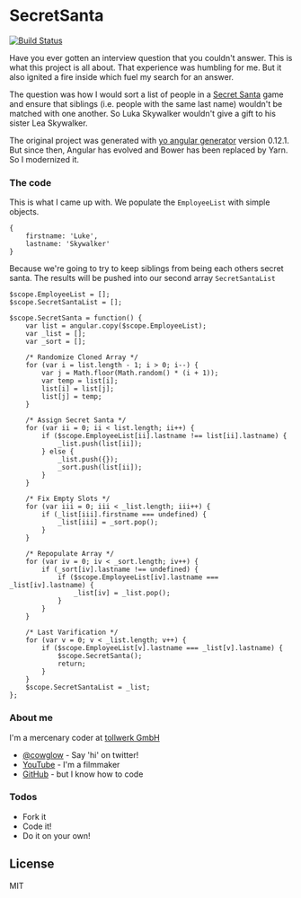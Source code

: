 # SecretSanta

[![Build Status](https://travis-ci.org/cowglow/SecretSanta.svg?branch=master)](https://travis-ci.org/cowglow/SecretSanta)

Have you ever gotten an interview question that you couldn't answer. This is what this project is all about. 
That experience was humbling for me. But it also ignited a fire inside which fuel my search for an answer.

The question was how I would sort a list of people in a [Secret Santa](https://en.wikipedia.org/wiki/Secret_Santa) game and 
ensure that siblings (i.e. people with the same last name) wouldn't be matched with one another. So Luka Skywalker 
wouldn't give a gift to his sister Lea Skywalker. 

The original project was generated with [yo angular generator](https://github.com/yeoman/generator-angular)
version 0.12.1. But since then, Angular has evolved and Bower has been replaced by Yarn. So I modernized it.

### The code
This is what I came up with. We populate the `EmployeeList` with simple objects.
```
{
    firstname: 'Luke',
    lastname: 'Skywalker'
}
```
Because we're going to try to keep siblings from being each others secret santa. The results will be pushed into our 
second array `SecretSantaList`


```
$scope.EmployeeList = [];
$scope.SecretSantaList = [];

$scope.SecretSanta = function() {
    var list = angular.copy($scope.EmployeeList);
    var _list = [];
    var _sort = [];

    /* Randomize Cloned Array */
    for (var i = list.length - 1; i > 0; i--) {
        var j = Math.floor(Math.random() * (i + 1));
        var temp = list[i];
        list[i] = list[j];
        list[j] = temp;
    }

    /* Assign Secret Santa */
    for (var ii = 0; ii < list.length; ii++) {
        if ($scope.EmployeeList[ii].lastname !== list[ii].lastname) {
            _list.push(list[ii]);
        } else {
            _list.push({});
            _sort.push(list[ii]);
        }
    }

    /* Fix Empty Slots */
    for (var iii = 0; iii < _list.length; iii++) {
        if (_list[iii].firstname === undefined) {
            _list[iii] = _sort.pop();
        }
    }

    /* Repopulate Array */
    for (var iv = 0; iv < _sort.length; iv++) {
        if (_sort[iv].lastname !== undefined) {
            if ($scope.EmployeeList[iv].lastname === _list[iv].lastname) {
                _list[iv] = _list.pop();
            }
        } 
    }

    /* Last Varification */
    for (var v = 0; v < _list.length; v++) {
        if ($scope.EmployeeList[v].lastname === _list[v].lastname) {
            $scope.SecretSanta();
            return;
        }
    }
    $scope.SecretSantaList = _list;
};
```

### About me

I'm a mercenary coder at [tollwerk GmbH](https://github.com/tollwerk)

* [@cowglow](https://twitter.com/cowglow) - Say 'hi' on twitter!
* [YouTube](https://youtube.com/c/cowglow) - I'm a filmmaker
* [GitHub](https://github.com/cowglow) - but I know how to code


### Todos

 - Fork it
 - Code it!
 - Do it on your own!

License
----

MIT